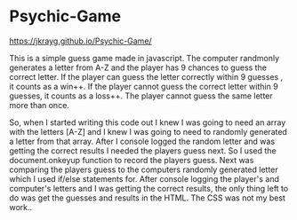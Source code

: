 # Psychic-Game
https://jkrayg.github.io/Psychic-Game/

This is a simple guess game made in javascript. The computer randmonly generates a letter from A-Z and the player has 9 chances to guess the correct letter. If the player can guess the letter correctly within 9 guesses , it counts as a win++. If the player cannot guess the correct letter within 9 guesses, it counts as a loss++. The player cannot guess the same letter more than once.

So, when I started writing this code out I knew I was going to need an array with the letters [A-Z] and I knew I was going to need to randomly generated a letter from that array. After I console logged the random letter and was getting the correct results I needed the players guess next. So I used the document.onkeyup function to record the players guess. Next was comparing the players guess to the computers randomly generated letter which I used if/else statements for. After console logging the player's and computer's letters and I was getting the correct results, the only thing left to do was get the guesses and results in the HTML. The CSS was not my best work..
